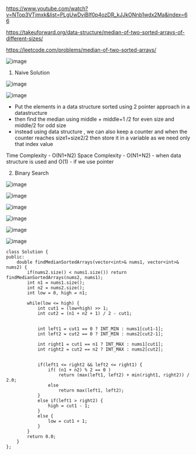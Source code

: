 https://www.youtube.com/watch?v=NTop3VTjmxk&list=PLgUwDviBIf0p4ozDR_kJJkONnb1wdx2Ma&index=66

https://takeuforward.org/data-structure/median-of-two-sorted-arrays-of-different-sizes/

https://leetcode.com/problems/median-of-two-sorted-arrays/

![image](https://user-images.githubusercontent.com/53824950/144639722-e56a4d90-b034-460d-9dd5-76d29a0f2d21.png)

1. Naive Solution

![image](https://user-images.githubusercontent.com/53824950/144640384-996c68bb-788c-4ff5-b1ef-530f768b840f.png)

![image](https://user-images.githubusercontent.com/53824950/144640882-a443a7f0-0ddd-4af6-95eb-bba78e2ecde3.png)

- Put the elements in a data structure sorted using 2 pointer approach in a datastructure
- then find the median using middle + middle+1 /2 for even size and middle/2 for odd size
- instead using data structure , we can also keep a counter and when the counter reaches size1+size2/2 then store it in a variable as we need only that index value

Time Complexity - O(N1+N2)
Space Complexity - O(N1+N2) -  when data structure is used and O(1) - if we use pointer

2. Binary Search

![image](https://user-images.githubusercontent.com/53824950/144647681-6514730b-b23d-4411-b085-ac7e51856c21.png)

![image](https://user-images.githubusercontent.com/53824950/144648720-b6775946-04df-469f-8e0a-456768bc5e61.png)

![image](https://user-images.githubusercontent.com/53824950/144649554-ea37ca32-9a88-44a5-a2ef-953c9914df72.png)

![image](https://user-images.githubusercontent.com/53824950/144650140-f365d742-f153-4f22-8f59-947a53ff029c.png)

![image](https://user-images.githubusercontent.com/53824950/144650614-178d3078-2fab-4af5-9322-124b96dbcc7e.png)

![image](https://user-images.githubusercontent.com/53824950/144651371-16ce0cd8-2345-4b7a-9e6d-47a2eab836c8.png)


```
class Solution {
public:
    double findMedianSortedArrays(vector<int>& nums1, vector<int>& nums2) {
        if(nums2.size() < nums1.size()) return findMedianSortedArrays(nums2, nums1);
        int n1 = nums1.size();
        int n2 = nums2.size(); 
        int low = 0, high = n1;
        
        while(low <= high) {
            int cut1 = (low+high) >> 1;
            int cut2 = (n1 + n2 + 1) / 2 - cut1; 
            
        
            int left1 = cut1 == 0 ? INT_MIN : nums1[cut1-1];
            int left2 = cut2 == 0 ? INT_MIN : nums2[cut2-1]; 
            
            int right1 = cut1 == n1 ? INT_MAX : nums1[cut1];
            int right2 = cut2 == n2 ? INT_MAX : nums2[cut2]; 
            
            
            if(left1 <= right2 && left2 <= right1) {
                if( (n1 + n2) % 2 == 0 ) 
                    return (max(left1, left2) + min(right1, right2)) / 2.0; 
                else 
                    return max(left1, left2); 
            }
            else if(left1 > right2) {
                high = cut1 - 1; 
            }
            else {
                low = cut1 + 1; 
            }
        }
        return 0.0; 
    }
};
```
